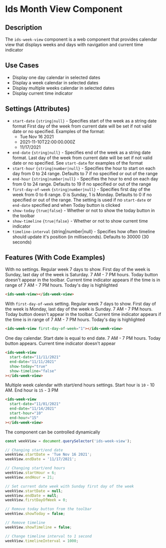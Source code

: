 # Ids Month View Component

## Description
The `ids-week-view` component is a web component that provides calendar view that displays weeks and days
with navigation and current time indicator

## Use Cases
- Display one day calendar in selected dates
- Display a week calendar in selected dates
- Display multiple weeks calendar in selected dates
- Display current time indicator

## Settings (Attributes)
- `start-date` `{string|null}` - Specifies start of the week as a string date format
First day of the week from current date will be set if not valid date or no specified. Examples of the format:
  - Tue Nov 16 2021
  - 2021-11-10T22:00:00.000Z
  - 11/17/2021
- `end-date` `{string|null}` - Specifies end of the week as a string date format. Last day of the week from current date will be set if not valid date or no specified. See `start-date` for examples of the format
- `start-hour` `{string|number|null}` - Specifies the hour to start on each day from 0 to 24 range. Defaults to 7 if no specified or out of the range
- `end-hour` `{string|number|null}` - Specifies the hour to end on each day from 0 to 24 range. Defaults to 19 if no specified or out of the range
- `first-day-of-week` `{string|number|null}` - Specifies first day of the week from 0 to 6 range. 0 is Sunday, 1 is Monday. Defaults to 0 if no specified or out of the range. The setting is used if no `start-date` or `end-date` specified and when Today button is clicked
- `show-today` `{true|false}` - Whether or not to show the today button in the toolbar
- `show-timeline` `{true|false}` - Whether or not to show current time indicator
- `timeline-interval` {string|number|null} - Specifies how often timeline should update it's position (in milliseconds). Defaults to 30000 (30 seconds)

## Features (With Code Examples)

With no settings. Regular week 7 days to show. First day of the week is Sunday, last day of the week is Saturday. 7 AM - 7 PM hours.
Today button doesn't appear in the toolbar. Current time indicator appears if the time is in range of 7 AM - 7 PM hours. Today's day is highlighted

```html
<ids-week-view></ids-week-view>
```

With `first-day-of-week` setting. Regular week 7 days to show. First day of the week is Monday, last day of the week is Sunday. 7 AM - 7 PM hours.
Today button doesn't appear in the toolbar. Current time indicator appears if the time is in range of 7 AM - 7 PM hours. Today's day is highlighted

```html
<ids-week-view first-day-of-week="1"></ids-week-view>
```

One day calendar. Start date is equal to end date. 7 AM - 7 PM hours. Today button appears. Current time indicator doesn't appear

```html
<ids-week-view
  start-date="11/11/2021"
  end-date="11/11/2021"
  show-today="true"
  show-timeline="false"
></ids-week-view>
```

Multiple week calendar with start/end hours settings. Start hour is `10` - 10 AM. End hour is `15` - 3 PM

```html
<ids-week-view
  start-date="11/01/2021"
  end-date="11/14/2021"
  start-hour="10"
  end-hour="15"
></ids-week-view>
```

The component can be controlled dynamically

```js
const weekView = document.querySelector('ids-week-view');

// Changing start/end date
weekView.startDate = 'Tue Nov 16 2021';
weekView.endDate = '11/17/2021';

// Changing start/end hours
weekView.startHour = 6;
weekView.endHour = 21;

// Set current date week with Sunday first day of the week
weekView.startDate = null;
weekView.endDate = null;
weekView.firstDayOfWeek = 0;

// Remove today button from the toolbar
weekView.showToday = false;

// Remove timeline
weekView.showTimeline = false;

// Change timeline interval to 1 second
weekView.timelineInterval = 1000;
```
